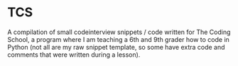 # TCS

A compilation of small codeinterview snippets / code written for The Coding School, a program where I am teaching a 6th and 9th grader how to code in Python (not all are my raw snippet template, so some have extra code and comments that were written during a lesson).
